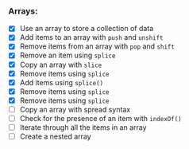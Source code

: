 ### Arrays:
- [x] Use an array to store a collection of data
- [x] Add items to an array with `push` and `unshift`
- [x] Remove items from an array with  `pop` and `shift`
- [x] Remove an item using `splice`
- [x] Copy an array with `slice`
- [x] Remove items using `splice`
- [x] Add items using `splice()`
- [x] Remove items using `splice`
- [x] Remove items using `splice`
- [ ] Copy an array with spread syntax
- [ ] Check for the presence of an item with `indexOf()`
- [ ] Iterate through all the items in an array
- [ ] Create a nested array
